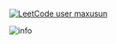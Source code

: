 [![LeetCode user maxusun](https://img.shields.io/badge/dynamic/json?style=flat-square&labelColor=black&color=%23ffa116&label=Solved&query=solvedOverTotal&url=https%3A%2F%2Fleetcode-badge.vercel.app%2Fapi%2Fusers%2Fupupming&logo=leetcode&logoColor=yellow)](https://leetcode-cn.com/u/maxunsun)


![info](https://github-readme-stats.vercel.app/api?username=maxusun&show_icons=true&count_private=true&hide=prs&theme=default_repocard)
